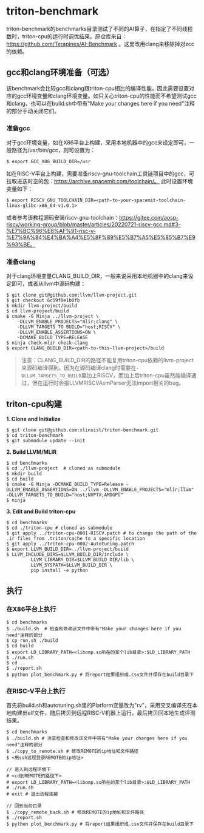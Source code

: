 # triton-benchmark

triton-benchmark的benchmarks目录测试了不同的AI算子，在指定了不同线程数时，triton-cpu的运行时调优结果。原仓库来自：https://github.com/Terapines/AI-Benchmark 。这里改用clang来移除掉对zcc的依赖。

## gcc和clang环境准备（可选）

该benchmark会比较gcc和clang跟triton-cpu相比的编译性能，因此需要设置对应的gcc环境变量和clang环境变量。如只关心triton-cpu的性能而不希望测试gcc和clang，也可以在build.sh中带有"Make your changes here if you need"注释的部分手动关闭它们。

### 准备gcc

对于gcc环境变量，如在X86平台上构建，采用本地机器中的gcc来设定即可，一般路径为/usr/bin/gcc，则可设置为：
```
$ export GCC_X86_BUILD_DIR=/usr
```
如在RISC-V平台上构建，需要准备riscv-gnu-toolchain工具链项目中的gcc，可拉取进迭时空的包：https://archive.spacemit.com/toolchain/。
此时设置环境变量如下：
```
$ export RISCV_GNU_TOOLCHAIN_DIR=<path-to-your-spacemit-toolchain-linux-glibc-x86_64-v1.0.1>
```
或者参考该教程源码安装riscv-gnu-toolchain：https://gitee.com/aosp-riscv/working-group/blob/master/articles/20220721-riscv-gcc.md#3-%E7%BC%96%E8%AF%91-risc-v-%E7%9A%84%E4%BA%A4%E5%8F%89%E5%B7%A5%E5%85%B7%E9%93%BE。

### 准备clang

对于clang环境变量CLANG_BUILD_DIR，一般来说采用本地机器中的clang来设定即可，或者从llvm中源码构建：
```
$ git clone git@github.com:llvm/llvm-project.git
$ git checkout 6c59f0e1b0fb
$ mkdir llvm-project/build
$ cd llvm-project/build
$ cmake -G Ninja ../llvm-project \
    -DLLVM_ENABLE_PROJECTS="mlir;clang" \
    -DLLVM_TARGETS_TO_BUILD="host;RISCV" \
    -DLLVM_ENABLE_ASSERTIONS=ON \
    -DCMAKE_BUILD_TYPE=RELEASE
$ ninja check-mlir check-clang
$ export CLANG_BUILD_DIR=<path-to-this-llvm-project>/build
```
> 注意：CLANG_BUILD_DIR的路径不能复用triton-cpu依赖的llvm-project来源码编译得到。因为在源码编译clang时需要在`-DLLVM_TARGETS_TO_BUILD`里加上RISCV，而加上后triton-cpu虽然能编译通过，但在运行时会报LLVMRISCVAsmParser无法import相关的bug。

## triton-cpu构建

**1. Clone and Initialize**
```
$ git clone git@github.com:xlinsist/triton-benchmark.git
$ cd triton-benchmark
$ git submodule update --init
```
**2. Build LLVM/MLIR**
```
$ cd benchmarks
$ cd ./llvm-project  # cloned as submodule
$ mkdir build
$ cd build
$ cmake -G Ninja -DCMAKE_BUILD_TYPE=Release -DLLVM_ENABLE_ASSERTIONS=ON ../llvm -DLLVM_ENABLE_PROJECTS="mlir;llvm" -DLLVM_TARGETS_TO_BUILD="host;NVPTX;AMDGPU"
$ ninja
```

**3. Edit and Build triton-cpu**
```
$ cd benchmarks
$ cd ./triton-cpu # cloned as submodule
$ git apply ../triton-cpu-0001-RISCV.patch # to change the path of the .ir files from .triton/cache to a specific location
$ git apply ../triton-cpu-0002-Autotuning.patch
$ export LLVM_BUILD_DIR=../llvm-project/build
$ LLVM_INCLUDE_DIRS=$LLVM_BUILD_DIR/include \
         LLVM_LIBRARY_DIR=$LLVM_BUILD_DIR/lib \
         LLVM_SYSPATH=$LLVM_BUILD_DIR \
         pip install -e python
```

## 执行

### 在X86平台上执行
```
$ cd benchmarks
$ ./build.sh  # 检查和修改该文件中带有"Make your changes here if you need"注释的部分
$ cp run.sh ./build
$ cd build
$ export LD_LIBRARY_PATH=<libomp.so所在的某个lib目录>:$LD_LIBRARY_PATH
$ ./run.sh
$ cd ..
$ ./report.sh
$ python plot_benchmark.py # 将report结果组织成.csv文件并保存在build目录下
```

### 在RISC-V平台上执行

首先将build.sh和autotuning.sh里的Platform变量改为"rv"，采用交叉编译先在本地构建出elf文件，随后拷贝到远程RISC-V机器上运行，最后拷贝回本地生成评测结果。
```
$ cd benchmarks
$ ./build.sh # 注意检查和修改该文件中带有"Make your changes here if you need"注释的部分
$ ./copy_to_remote.sh # 修改REMOTE的ip地址和文件路径
$ <用ssh远程登录REMOTE的ip地址>

// 进入到远程环境下
# <cd到REMOTE的路径下>
# export LD_LIBRARY_PATH=<libomp.so所在的某个lib目录>:$LD_LIBRARY_PATH
# ./run.sh
# exit # 退出远程连接

// 回到当前目录
$ ./copy_remote_back.sh # 修改REMOTE的ip地址和文件路径
$ ./report.sh
$ python plot_benchmark.py # 将report结果组织成.csv文件并保存在build目录下
```

